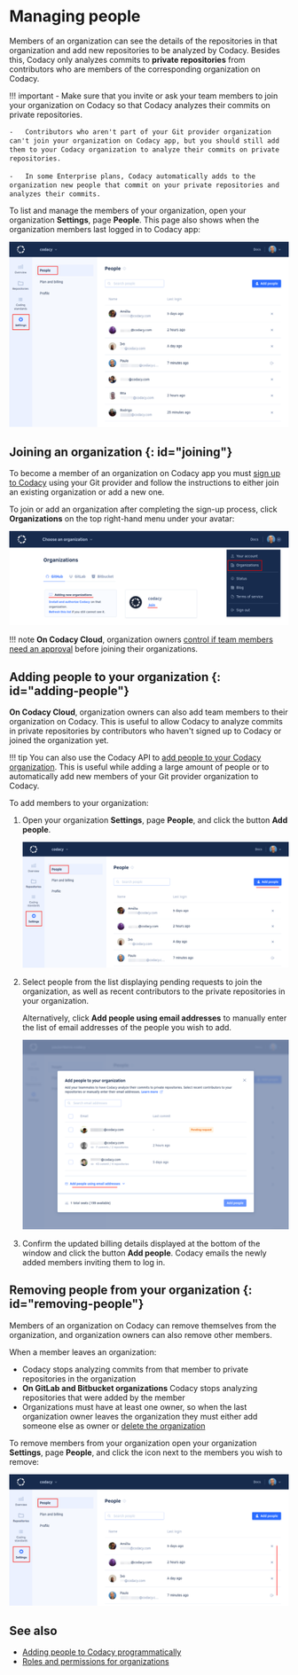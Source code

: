 # Managing people

Members of an organization can see the details of the repositories in that organization and add new repositories to be analyzed by Codacy. Besides this, Codacy only analyzes commits to **private repositories** from contributors who are members of the corresponding organization on Codacy.

!!! important
    -   Make sure that you invite or ask your team members to join your organization on Codacy so that Codacy analyzes their commits on private repositories.

    -   Contributors who aren't part of your Git provider organization can't join your organization on Codacy app, but you should still add them to your Codacy organization to analyze their commits on private repositories.

    -   In some Enterprise plans, Codacy automatically adds to the organization new people that commit on your private repositories and analyzes their commits.

To list and manage the members of your organization, open your organization **Settings**, page **People**. This page also shows when the organization members last logged in to Codacy app:

![People in an organization](images/organization-people.png)

## Joining an organization {: id="joining"}

To become a member of an organization on Codacy app you must [sign up to Codacy](../getting-started/codacy-quickstart.md) using your Git provider and follow the instructions to either join an existing organization or add a new one.

To join or add an organization after completing the sign-up process, click **Organizations** on the top right-hand menu under your avatar:

![Joining an organization](images/organization-join.png)

!!! note
    **On Codacy Cloud**, organization owners [control if team members need an approval](changing-your-plan-and-billing.md#allowing-new-people-to-join-your-organization) before joining their organizations.

## Adding people to your organization {: id="adding-people"}

**On Codacy Cloud**, organization owners can also add team members to their organization on Codacy. This is useful to allow Codacy to analyze commits in private repositories by contributors who haven't signed up to Codacy or joined the organization yet.

!!! tip
    You can also use the Codacy API to [add people to your Codacy organization](../codacy-api/examples/adding-people-to-codacy-programmatically.md). This is useful while adding a large amount of people or to automatically add new members of your Git provider organization to Codacy.

To add members to your organization:

1.  Open your organization **Settings**, page **People**, and click the button **Add people**.

    ![Adding members to your organization](images/organization-people-add-button.png)

1.  Select people from the list displaying pending requests to join the organization, as well as recent contributors to the private repositories in your organization.

    Alternatively, click **Add people using email addresses** to manually enter the list of email addresses of the people you wish to add.

    ![Adding members to your organization](images/organization-people-add-modal.png)

1.  Confirm the updated billing details displayed at the bottom of the window and click the button **Add people**. Codacy emails the newly added members inviting them to log in.

## Removing people from your organization {: id="removing-people"}

Members of an organization on Codacy can remove themselves from the organization, and organization owners can also remove other members.

When a member leaves an organization:

-   Codacy stops analyzing commits from that member to private repositories in the organization
-   **On GitLab and Bitbucket organizations** Codacy stops analyzing repositories that were added by the member
-   Organizations must have at least one owner, so when the last organization owner leaves the organization they must either add someone else as owner or [delete the organization](../organizations/what-are-organizations.md#deleting-an-organization)

To remove members from your organization open your organization **Settings**, page **People**, and click the icon next to the members you wish to remove:

![Removing people from your organization](images/organization-people-remove.png)

## See also

-   [Adding people to Codacy programmatically](../codacy-api/examples/adding-people-to-codacy-programmatically.md)
-   [Roles and permissions for organizations](roles-and-permissions-for-organizations.md)
